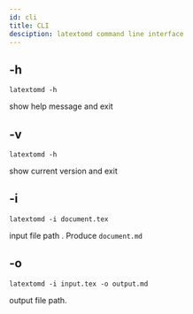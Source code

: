 ```yaml
---
id: cli
title: CLI
desciption: latextomd command line interface
---
```


## -h

`latextomd -h`

show help message and exit

## -v

`latextomd -h`

show current version and exit

## -i

`latextomd -i document.tex`

input file path . Produce `document.md`

## -o

`latextomd -i input.tex -o output.md`

output file path.
